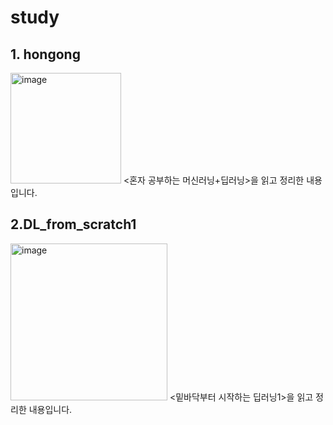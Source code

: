 # study

## 1. hongong
<img width="177" alt="image" src="https://user-images.githubusercontent.com/97214987/218454420-96e4921a-d6e6-4892-8a89-44d2131cfd3d.png">
<혼자 공부하는 머신러닝+딥러닝>을 읽고 정리한 내용입니다.


## 2.DL_from_scratch1
<img width="251" alt="image" src="https://user-images.githubusercontent.com/97214987/218454212-752e445d-8e2c-43d0-9dd4-08effec43b39.png">
<밑바닥부터 시작하는 딥러닝1>을 읽고 정리한 내용입니다.

